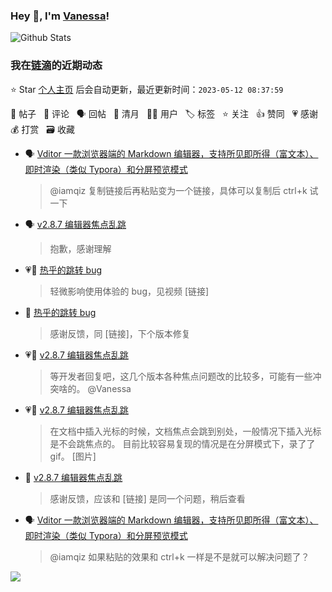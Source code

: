 ### Hey 👋, I'm [Vanessa](http://vanessa.b3log.org/)!

![Github Stats](https://github-readme-stats.vercel.app/api?username=Vanessa219&show_icons=true)

<!--events start -->

### 我在[链滴](https://ld246.com)的近期动态

⭐️ Star [个人主页](https://github.com/Vanessa219/Vanessa219) 后会自动更新，最近更新时间：`2023-05-12 08:37:59`

📝 帖子 &nbsp; 💬 评论 &nbsp; 🗣 回帖 &nbsp; 🌙 清月 &nbsp; 👨‍💻 用户 &nbsp; 🏷️ 标签 &nbsp; ⭐️ 关注 &nbsp; 👍 赞同 &nbsp; 💗 感谢 &nbsp; 💰 打赏 &nbsp; 🗃 收藏

* 🗣 [Vditor 一款浏览器端的 Markdown 编辑器，支持所见即所得（富文本）、即时渲染（类似 Typora）和分屏预览模式](https://ld246.com/article/1549638745630/comment/1683463810375#comments)

  > @iamqiz 复制链接后再粘贴变为一个链接，具体可以复制后 ctrl+k 试一下
* 🗣 [v2.8.7 编辑器焦点乱跳](https://ld246.com/article/1683699704158/comment/1683725698340#comments)

  > 抱歉，感谢理解
* 💗📝 [热乎的跳转 bug](https://ld246.com/article/1683708157207)

  > 轻微影响使用体验的 bug，见视频 [链接]
* 💬 [热乎的跳转 bug](https://ld246.com/article/1683708157207/comment/1683716506836#comments)

  > 感谢反馈，同 [链接]，下个版本修复
* 💗💬 [v2.8.7 编辑器焦点乱跳](https://ld246.com/article/1683699704158/comment/1683701876027#comments)

  > 等开发者回复吧，这几个版本各种焦点问题改的比较多，可能有一些冲突啥的。 @Vanessa
* 💗📝 [v2.8.7 编辑器焦点乱跳](https://ld246.com/article/1683699704158)

  > 在文档中插入光标的时候，文档焦点会跳到别处，一般情况下插入光标是不会跳焦点的。 目前比较容易复现的情况是在分屏模式下，录了了 gif。 [图片]
* 💬 [v2.8.7 编辑器焦点乱跳](https://ld246.com/article/1683699704158/comment/1683715823587#comments)

  > 感谢反馈，应该和 [链接] 是同一个问题，稍后查看
* 🗣 [Vditor 一款浏览器端的 Markdown 编辑器，支持所见即所得（富文本）、即时渲染（类似 Typora）和分屏预览模式](https://ld246.com/article/1549638745630/comment/1683463810375#comments)

  > @iamqiz 如果粘贴的效果和 ctrl+k 一样是不是就可以解决问题了？


<!--events end -->

<a title="Hits" target="_blank" href="https://github.com/Vanessa219/Vanessa219"><img src="https://hits.b3log.org/Vanessa219/Vanessa219.svg"></a>
